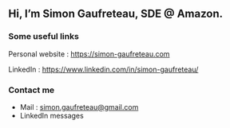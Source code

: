 ## Hi, I’m Simon Gaufreteau, SDE @ Amazon.
### Some useful links

Personal website : https://simon-gaufreteau.com

LinkedIn : https://www.linkedin.com/in/simon-gaufreteau/

### Contact me

- Mail : simon.gaufreteau@gmail.com
- LinkedIn messages

